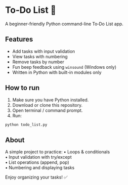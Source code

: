 # To‑Do List 📝

A beginner-friendly Python command-line To‑Do List app.

## Features
- Add tasks with input validation
- View tasks with numbering
- Remove tasks by number
- Fun beep feedback using `winsound` (Windows only)
- Written in Python with built-in modules only

## How to run
1. Make sure you have Python installed.
2. Download or clone this repository.
3. Open terminal / command prompt.
4. Run: 

```bash
python todo_list.py
```

## About
A simple project to practice:
• Loops & conditionals  
• Input validation with try/except  
• List operations (append, pop)  
• Numbering and displaying tasks

Enjoy organizing your tasks! ✅


